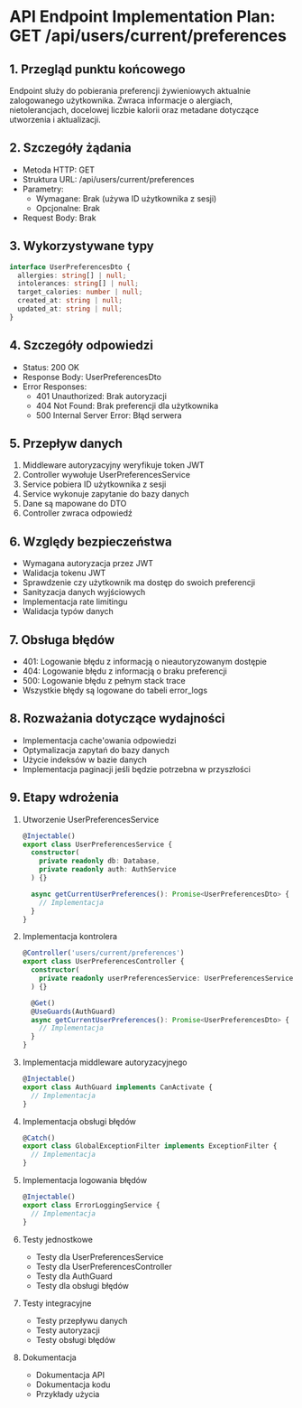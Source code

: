 # API Endpoint Implementation Plan: GET /api/users/current/preferences

## 1. Przegląd punktu końcowego
Endpoint służy do pobierania preferencji żywieniowych aktualnie zalogowanego użytkownika. Zwraca informacje o alergiach, nietolerancjach, docelowej liczbie kalorii oraz metadane dotyczące utworzenia i aktualizacji.

## 2. Szczegóły żądania
- Metoda HTTP: GET
- Struktura URL: /api/users/current/preferences
- Parametry:
  - Wymagane: Brak (używa ID użytkownika z sesji)
  - Opcjonalne: Brak
- Request Body: Brak

## 3. Wykorzystywane typy
```typescript
interface UserPreferencesDto {
  allergies: string[] | null;
  intolerances: string[] | null;
  target_calories: number | null;
  created_at: string | null;
  updated_at: string | null;
}
```

## 4. Szczegóły odpowiedzi
- Status: 200 OK
- Response Body: UserPreferencesDto
- Error Responses:
  - 401 Unauthorized: Brak autoryzacji
  - 404 Not Found: Brak preferencji dla użytkownika
  - 500 Internal Server Error: Błąd serwera

## 5. Przepływ danych
1. Middleware autoryzacyjny weryfikuje token JWT
2. Controller wywołuje UserPreferencesService
3. Service pobiera ID użytkownika z sesji
4. Service wykonuje zapytanie do bazy danych
5. Dane są mapowane do DTO
6. Controller zwraca odpowiedź

## 6. Względy bezpieczeństwa
- Wymagana autoryzacja przez JWT
- Walidacja tokenu JWT
- Sprawdzenie czy użytkownik ma dostęp do swoich preferencji
- Sanityzacja danych wyjściowych
- Implementacja rate limitingu
- Walidacja typów danych

## 7. Obsługa błędów
- 401: Logowanie błędu z informacją o nieautoryzowanym dostępie
- 404: Logowanie błędu z informacją o braku preferencji
- 500: Logowanie błędu z pełnym stack trace
- Wszystkie błędy są logowane do tabeli error_logs

## 8. Rozważania dotyczące wydajności
- Implementacja cache'owania odpowiedzi
- Optymalizacja zapytań do bazy danych
- Użycie indeksów w bazie danych
- Implementacja paginacji jeśli będzie potrzebna w przyszłości

## 9. Etapy wdrożenia
1. Utworzenie UserPreferencesService
   ```typescript
   @Injectable()
   export class UserPreferencesService {
     constructor(
       private readonly db: Database,
       private readonly auth: AuthService
     ) {}

     async getCurrentUserPreferences(): Promise<UserPreferencesDto> {
       // Implementacja
     }
   }
   ```

2. Implementacja kontrolera
   ```typescript
   @Controller('users/current/preferences')
   export class UserPreferencesController {
     constructor(
       private readonly userPreferencesService: UserPreferencesService
     ) {}

     @Get()
     @UseGuards(AuthGuard)
     async getCurrentUserPreferences(): Promise<UserPreferencesDto> {
       // Implementacja
     }
   }
   ```

3. Implementacja middleware autoryzacyjnego
   ```typescript
   @Injectable()
   export class AuthGuard implements CanActivate {
     // Implementacja
   }
   ```

4. Implementacja obsługi błędów
   ```typescript
   @Catch()
   export class GlobalExceptionFilter implements ExceptionFilter {
     // Implementacja
   }
   ```

5. Implementacja logowania błędów
   ```typescript
   @Injectable()
   export class ErrorLoggingService {
     // Implementacja
   }
   ```

6. Testy jednostkowe
   - Testy dla UserPreferencesService
   - Testy dla UserPreferencesController
   - Testy dla AuthGuard
   - Testy dla obsługi błędów

7. Testy integracyjne
   - Testy przepływu danych
   - Testy autoryzacji
   - Testy obsługi błędów

8. Dokumentacja
   - Dokumentacja API
   - Dokumentacja kodu
   - Przykłady użycia 